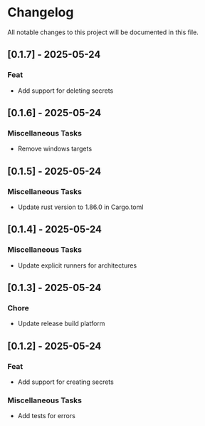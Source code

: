 # Changelog

All notable changes to this project will be documented in this file.

## [0.1.7] - 2025-05-24

### Feat

- Add support for deleting secrets

<!-- generated by git-cliff -->
## [0.1.6] - 2025-05-24

### Miscellaneous Tasks

- Remove windows targets

<!-- generated by git-cliff -->
## [0.1.5] - 2025-05-24

### Miscellaneous Tasks

- Update rust version to 1.86.0 in Cargo.toml

<!-- generated by git-cliff -->
## [0.1.4] - 2025-05-24

### Miscellaneous Tasks

- Update explicit runners for architectures

<!-- generated by git-cliff -->
## [0.1.3] - 2025-05-24

### Chore

- Update release build platform

<!-- generated by git-cliff -->
## [0.1.2] - 2025-05-24

### Feat

- Add support for creating secrets

### Miscellaneous Tasks

- Add tests for errors

<!-- generated by git-cliff -->
